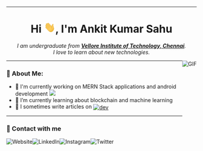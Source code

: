 <hr>
<h1 align="center">Hi <img src="https://raw.githubusercontent.com/ABSphreak/ABSphreak/master/gifs/Hi.gif" width="30px">, I'm Ankit Kumar Sahu</h1>


<p align="center">
  <em>
    I am undergraduate from <a href="https://chennai.vit.ac.in"> <b>Vellore Institute of Technology, Chennai</b></a>.<br>
    I love to learn about new technologies. <br>
  </em> 
</p>
<img align="right" alt="GIF" height="160px" src="https://media.giphy.com/media/du3J3cXyzhj75IOgvA/giphy.gif" />

<hr>

### 🤵 About Me:
- 🏦 I'm currently working on MERN Stack applications and android development
      <img src="https://media.giphy.com/media/WUlplcMpOCEmTGBtBW/giphy.gif" width="30">
- 🌱 I’m currently learning about blockchain and machine learning
- 📝 I sometimes write articles on 
      [<img align="center" alt="dev" height="30px" src="https://d2fltix0v2e0sb.cloudfront.net/dev-badge.svg" />](https://dev.to/ankitsahu)

<hr>

### 💬 Contact with me

[<img align="left" alt="Website" height="30px" src="https://img-premium.flaticon.com/png/512/558/558593.png?token=exp=1621507739~hmac=dd2c0911ca8022c0cfd559e1e922a9e6" />](https://dev.to/ankitsahu)
[<img align="left" alt="LinkedIn" height="30px" src="https://img-premium.flaticon.com/png/512/2111/2111499.png?token=exp=1621507678~hmac=decbafb5a14e36d57e07ddc0e3937adc"/>](https://www.linkedin.com/in/ankit-kumar-sahu-8817681a4/)
[<img align="left" alt="Instagram" height="30px" src="https://img-premium.flaticon.com/png/512/174/174855.png?token=exp=1621507485~hmac=78f598879cc88a9e3e8c4a8a5b2769a7" />](https://instagram.com/ankitsawho/)
[<img align="left" alt="Twitter" height="30px" src="https://img-premium.flaticon.com/png/512/889/889147.png?token=exp=1621507603~hmac=31324e24bc946ff2a0718f95cb775ce8" />](https://twitter.com/ankitsawho)

<!---
ankitsawho/ankitsawho is a ✨ special ✨ repository because its `README.md` (this file) appears on your GitHub profile.
You can click the Preview link to take a look at your changes.
--->
